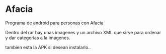 # Afacia
Programa de android para personas con Afacia

Dentro del rar hay unas imagenes y un archivo XML que sirve para ordenar y dar categorias a la imagenes.

tambien esta la APK si desean instalarlo..
